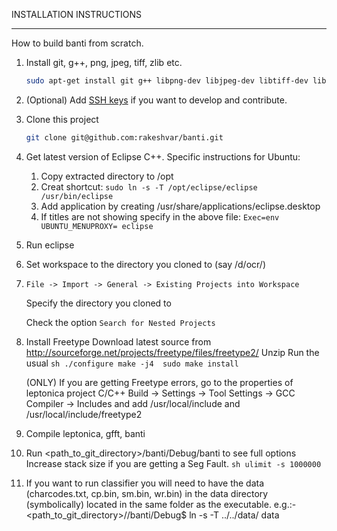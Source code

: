 INSTALLATION INSTRUCTIONS
------------ ------------

How to build banti from scratch.

1. Install git, g++, png, jpeg, tiff, zlib etc.
	```sh
	sudo apt-get install git g++ libpng-dev libjpeg-dev libtiff-dev libz-dev
	```

1. (Optional) Add [SSH keys](https://help.github.com/articles/generating-ssh-keys) if you want to develop and contribute.

1. Clone this project
	```sh
	git clone git@github.com:rakeshvar/banti.git
	```

1. Get latest version of Eclipse C++. Specific instructions for Ubuntu:
	1. Copy extracted directory to /opt
	1. Creat shortcut: ```sudo ln -s -T /opt/eclipse/eclipse /usr/bin/eclipse```
	1. Add application by creating /usr/share/applications/eclipse.desktop
	1. If titles are not showing specify in the above file: ```Exec=env UBUNTU_MENUPROXY= eclipse```

1. Run eclipse

1. Set workspace to the directory you cloned to (say /d/ocr/)

1. ```File -> Import -> General -> Existing Projects into Workspace```

	Specify the directory you cloned to 
	
	Check the option ```Search for Nested Projects```

1. Install Freetype
	Download latest source from 
		http://sourceforge.net/projects/freetype/files/freetype2/
	Unzip 
	Run the usual
		```sh
		./configure
		make -j4 
		sudo make install
		```
	
	(ONLY) If you are getting Freetype errors, go to the properties of leptonica project
		C/C++ Build ->  Settings   -> Tool Settings -> GCC Compiler -> Includes 
	and add /usr/local/include and /usr/local/include/freetype2

1. Compile leptonica, gfft, banti

1. Run <path_to_git_directory>/banti/Debug/banti to see full options
	Increase stack size if you are getting a Seg Fault. 
		```sh
		ulimit -s 1000000
		```

1. If you want to run classifier you will need to have the data 
    (charcodes.txt, cp.bin, sm.bin, wr.bin) in the data directory 
    (symbolically) located in the same folder as the executable. 
    e.g.:- <path_to_git_directory>//banti/Debug$ ln -s -T ../../data/ data
